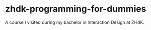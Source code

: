 # zhdk-programming-for-dummies
A course I visited during my bachelor in Interaction Design at ZHdK.
